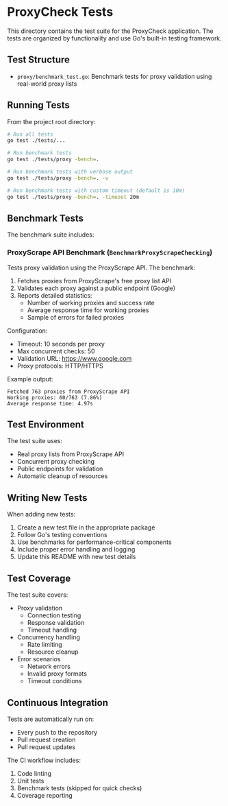 # ProxyCheck Tests

This directory contains the test suite for the ProxyCheck application. The tests are organized by functionality and use Go's built-in testing framework.

## Test Structure

- `proxy/benchmark_test.go`: Benchmark tests for proxy validation using real-world proxy lists

## Running Tests

From the project root directory:

```bash
# Run all tests
go test ./tests/...

# Run benchmark tests
go test ./tests/proxy -bench=.

# Run benchmark tests with verbose output
go test ./tests/proxy -bench=. -v

# Run benchmark tests with custom timeout (default is 10m)
go test ./tests/proxy -bench=. -timeout 20m
```

## Benchmark Tests

The benchmark suite includes:

### ProxyScrape API Benchmark (`BenchmarkProxyScrapeChecking`)

Tests proxy validation using the ProxyScrape API. The benchmark:

1. Fetches proxies from ProxyScrape's free proxy list API
2. Validates each proxy against a public endpoint (Google)
3. Reports detailed statistics:
   - Number of working proxies and success rate
   - Average response time for working proxies
   - Sample of errors for failed proxies

Configuration:
- Timeout: 10 seconds per proxy
- Max concurrent checks: 50
- Validation URL: https://www.google.com
- Proxy protocols: HTTP/HTTPS

Example output:
```
Fetched 763 proxies from ProxyScrape API
Working proxies: 60/763 (7.86%)
Average response time: 4.97s
```

## Test Environment

The test suite uses:
- Real proxy lists from ProxyScrape API
- Concurrent proxy checking
- Public endpoints for validation
- Automatic cleanup of resources

## Writing New Tests

When adding new tests:

1. Create a new test file in the appropriate package
2. Follow Go's testing conventions
3. Use benchmarks for performance-critical components
4. Include proper error handling and logging
5. Update this README with new test details

## Test Coverage

The test suite covers:
- Proxy validation
  - Connection testing
  - Response validation
  - Timeout handling
- Concurrency handling
  - Rate limiting
  - Resource cleanup
- Error scenarios
  - Network errors
  - Invalid proxy formats
  - Timeout conditions

## Continuous Integration

Tests are automatically run on:
- Every push to the repository
- Pull request creation
- Pull request updates

The CI workflow includes:
1. Code linting
2. Unit tests
3. Benchmark tests (skipped for quick checks)
4. Coverage reporting 